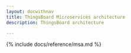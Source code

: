 ```yaml
---
layout: docwithnav
title: ThingsBoard Microservices architecture
description: ThingsBoard architecture

---
```


{% include docs/reference/msa.md %}